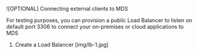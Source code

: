 ![OPTIONAL] Connecting external clients to MDS

For testing purposes, you can provision a public Load Balancer to listen on default port 3306 to connect your on-premises or cloud applications to MDS

1. Create a Load Balancer
[img/lb-1.jpg]
